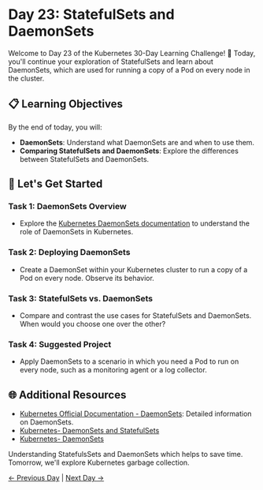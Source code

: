 # Day 23: StatefulSets and DaemonSets


Welcome to Day 23 of the Kubernetes 30-Day Learning Challenge! 🚀 Today, you'll continue your exploration of StatefulSets and learn about DaemonSets, which are used for running a copy of a Pod on every node in the cluster.

## 📋 Learning Objectives

By the end of today, you will:
- **DaemonSets**: Understand what DaemonSets are and when to use them.
- **Comparing StatefulSets and DaemonSets**: Explore the differences between StatefulSets and DaemonSets.

## 🚀 Let's Get Started

### Task 1: DaemonSets Overview
- Explore the [Kubernetes DaemonSets documentation](https://kubernetes.io/docs/concepts/workloads/controllers/daemonset/) to understand the role of DaemonSets in Kubernetes.

### Task 2: Deploying DaemonSets
- Create a DaemonSet within your Kubernetes cluster to run a copy of a Pod on every node. Observe its behavior.

### Task 3: StatefulSets vs. DaemonSets
- Compare and contrast the use cases for StatefulSets and DaemonSets. When would you choose one over the other?

### Task 4: Suggested Project
- Apply DaemonSets to a scenario in which you need a Pod to run on every node, such as a monitoring agent or a log collector.

## 🌐 Additional Resources

- [Kubernetes Official Documentation - DaemonSets](https://kubernetes.io/docs/concepts/workloads/controllers/daemonset/): Detailed information on DaemonSets.
- [Kubernetes- DaemonSets and StatefulSets](https://youtu.be/Vrxr-7rjkvM?si=FBLclw8sYXiiw-3C)
- [Kubernetes- DaemonSets](https://youtu.be/cdY67JqGbIc?si=sVPoahOieP2bnYrK)

Understanding StatefulsSets and DaemonSets which helps to save time. Tomorrow, we'll explore Kubernetes garbage collection.

[← Previous Day](../Day22/README.md) | [Next Day →](../Day24/README.md)
